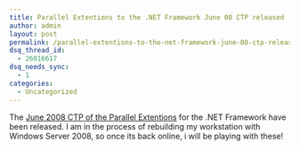 ```yaml
---
title: Parallel Extentions to the .NET Framework June 08 CTP released
author: admin
layout: post
permalink: /parallel-extentions-to-the-net-framework-june-08-ctp-released/
dsq_thread_id:
  - 26016617
dsq_needs_sync:
  - 1
categories:
  - Uncategorized
---
```

The [June 2008 CTP of the Parallel Extentions][1] for the .NET Framework have been released. I am in the process of rebuilding my workstation with Windows Server 2008, so once its back online, i will be playing with these!

 [1]: http://blogs.msdn.com/pfxteam/archive/2008/06/02/8567802.aspx